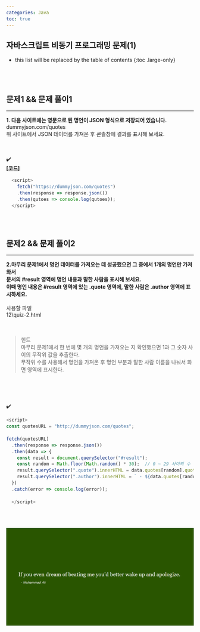 ```yaml
---
categories: Java
toc: true
---
```


## 자바스크립트 비동기 프로그래밍 문제(1)
* this list will be replaced by the table of contents
{:toc .large-only}
  <br> 
  <br>
  <br>
  <br>

## 문제1 && 문제 풀이1
___
**1. 다음 사이트에는 영문으로 된 명언이 JSON 형식으로 저장되어 있습니다.** 
<br>
dummyjson.com/quotes
<br>
위 사이트에서 JSON 데이터를 가져온 후 콘솔창에 결과를 표시해 보세요.
<br>
<br>
<br>

✔️
<br>
**[코드]**
<br>

```js
  <script>
    fetch("https://dummyjson.com/quotes")
    .then(response => response.json())
    .then(qutoes => console.log(qutoes));
  </script>
```
<br>
<br>

## 문제2 && 문제 풀이2
___
**2.마무리 문제1에서 명언 데이터를 가져오는 데 성공했으면 그 중에서 1개의 명언만 가져와서** <br>
**문서의 #result 영역에 명언 내용과 말한 사람을 표시해 보세요.** <br>
**이때 명언 내용은 #result 영역에 있는 .quote 영역에, 말한 사람은 .author 영역에 표시하세요.** <br>
<br>
사용할 파일
<br>
12\quiz-2.html  
<br>
<br>
>힌트 <br>
>마무리 문제1에서 한 번에 몇 개의 명언을 가져오는 지 확인했으면 1과 그 숫자 사이의 무작위 값을 추출한다. <br>
>무작위 수를 사용해서 명언을 가져온 후 명언 부분과 말한 사람 이름을 나눠서 화면 영역에 표시한다. <br>

<br>
<br>
<br>

✔️
<br>
```js
<script>
const quotesURL = "http://dummyjson.com/quotes";

fetch(quotesURL)
  .then(response => response.json())
  .then(data => {
    const result = document.querySelector("#result");
    const random = Math.floor(Math.random() * 30);  // 0 ~ 29 사이의 수
    result.querySelector(".quote").innerHTML = data.quotes[random].quote;
    result.querySelector(".author").innerHTML = ` - ${data.quotes[random].author}`;
  })
  .catch(error => console.log(error));
    
  </script>
```
<br>
<br>

![첨부1](https://github.com/YuiLoong/YuiLoong.github.io/blob/master/assets/img/0605_2.png?raw=true)


<br>
<br>
